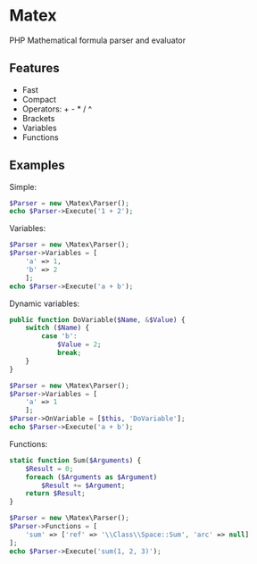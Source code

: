 # Matex
PHP Mathematical formula parser and evaluator

## Features
* Fast
* Compact
* Operators: + - * / ^
* Brackets
* Variables
* Functions

## Examples

Simple:
```php
$Parser = new \Matex\Parser();
echo $Parser->Execute('1 + 2');
```

Variables:
```php
$Parser = new \Matex\Parser();
$Parser->Variables = [
	'a' => 1,
	'b' => 2
	];
echo $Parser->Execute('a + b');
```

Dynamic variables:
```php
public function DoVariable($Name, &$Value) {
	switch ($Name) {
		case 'b':
			$Value = 2;
			break;
	}
}

$Parser = new \Matex\Parser();
$Parser->Variables = [
	'a' => 1
	];
$Parser->OnVariable = [$this, 'DoVariable'];
echo $Parser->Execute('a + b');
```

Functions:
```php
static function Sum($Arguments) {
	$Result = 0;
	foreach ($Arguments as $Argument)
		$Result += $Argument;
	return $Result;
}

$Parser = new \Matex\Parser();
$Parser->Functions = [
	'sum' => ['ref' => '\\Class\\Space::Sum', 'arc' => null]
];
echo $Parser->Execute('sum(1, 2, 3)');
```
